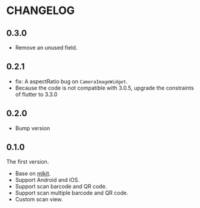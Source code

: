 # CHANGELOG

## 0.3.0

- Remove an unused field.

## 0.2.1

- fix: A aspectRatio bug on `CameraImageWidget`.
- Because the code is not compatible with 3.0.5, upgrade the constraints of flutter to 3.3.0

## 0.2.0

- Bump version

## 0.1.0

The first version.

- Base on [mlkit](https://developers.google.com/ml-kit/vision/barcode-scanning).
- Support Android and iOS.
- Support scan barcode and QR code.
- Support scan multiple barcode and QR code.
- Custom scan view.
